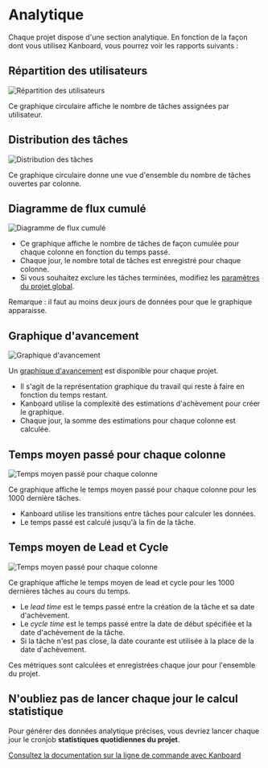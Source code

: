 Analytique
=========

Chaque projet dispose d'une section analytique. En fonction de la façon dont vous utilisez Kanboard, vous pourrez voir les rapports suivants :

Répartition des utilisateurs
----------------

![Répartition des utilisateurs](screenshots/user-repartition.png)

Ce graphique circulaire affiche le nombre de tâches assignées par utilisateur.

Distribution des tâches
-----------------

![Distribution des tâches](screenshots/task-distribution.png)

Ce graphique circulaire donne une vue d'ensemble du nombre de tâches ouvertes par colonne.

Diagramme de flux cumulé
-----------------------

![Diagramme de flux cumulé](screenshots/cfd.png)

- Ce graphique affiche le nombre de tâches de façon cumulée pour chaque colonne en fonction du temps passé.
- Chaque jour, le nombre total de tâches est enregistré pour chaque colonne.
- Si vous souhaitez exclure les tâches terminées, modifiez les [paramètres du projet global](project-configuration.markdown).

Remarque : il faut au moins deux jours de données pour que le graphique apparaisse.

Graphique d'avancement
--------------

![Graphique d'avancement](screenshots/burndown-chart.png)

Un [graphique d'avancement](http://en.wikipedia.org/wiki/Burn_down_chart) est disponible pour chaque projet.

- Il s'agit de la représentation graphique du travail qui reste à faire en fonction du temps restant.
- Kanboard utilise la complexité des estimations d'achèvement pour créer le graphique. 
- Chaque jour, la somme des estimations pour chaque colonne est calculée.

Temps moyen passé pour chaque colonne
-----------------------------------

![Temps moyen passé pour chaque colonne](screenshots/average-time-spent-into-each-column.png)

Ce graphique affiche le temps moyen passé pour chaque colonne pour les 1000 dernière tâches.

- Kanboard utilise les transitions entre tâches pour calculer les données.
- Le temps passé est calculé jusqu'à la fin de la tâche.

Temps moyen de Lead et Cycle
---------------------------

![Temps moyen passé pour chaque colonne](screenshots/average-lead-cycle-time.png)

Ce graphique affiche le temps moyen de lead et cycle pour les 1000 dernières tâches au cours du temps.

- Le *lead time* est le temps passé entre la création de la tâche et sa date d'achèvement.
- Le *cycle time* est le temps passé entre la date de début spécifiée et la date d'achèvement de la tâche.
- Si la tâche n'est pas close, la date courante est utilisée à la place de la date d'achèvement.

Ces métriques sont calculées et enregistrées chaque jour pour l'ensemble du projet.

N'oubliez pas de lancer chaque jour le calcul statistique
-------------------------------------------------------

Pour générer des données analytique précises, vous devriez lancer chaque jour le cronjob **statistiques quotidiennes du projet**.

[Consultez la documentation sur la ligne de commande avec Kanboard](cli.markdown)
